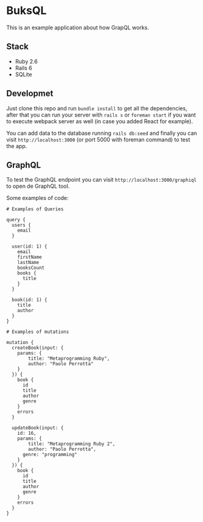 # BuksQL

This is an example application about how GrapQL works.

## Stack

- Ruby 2.6
- Rails 6
- SQLite

## Developmet

Just clone this repo and run `bundle install` to get all the dependencies, after that you can run your server with `rails s` or `foreman start` if you want to execute webpack server as well (in case you added React for example).

You can add data to the database running `rails db:seed` and finally you can visit `http://localhost:3000` (or port 5000 with foreman command) to test the app.

## GraphQL

To test the GraphQL endpoint you can visit `http://localhost:3000/graphiql` to open de GraphQL tool.

Some examples of code:

```
# Examples of Queries

query {
  users {
    email
  }
  
  user(id: 1) {
    email
    firstName
    lastName
    booksCount
    books {
      title
    }
  }
  
  book(id: 1) {
    title
    author
  }
}

# Examples of mutations

mutation {
  createBook(input: {
    params: {
     	title: "Metaprogramming Ruby",
    	author: "Paolo Perrotta" 
    }
  }) {
    book {
      id
      title
      author
      genre
    }
    errors
  }

  updateBook(input: {
    id: 16,
    params: {
     	title: "Metaprogramming Ruby 2",
    	author: "Paolo Perrotta",
      genre: "programming"
    }
  }) {
    book {
      id
      title
      author
      genre
    }
    errors
  }
}
```
